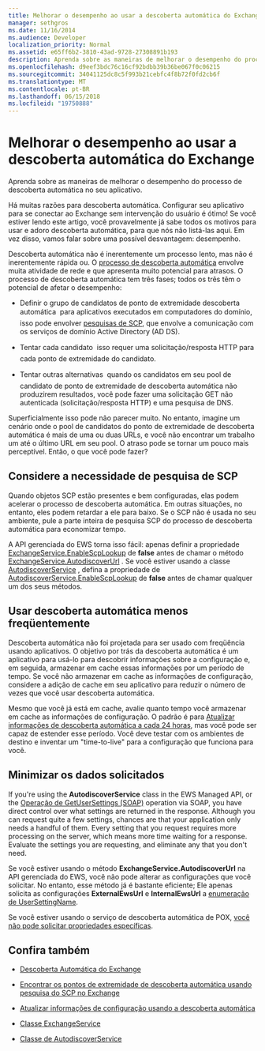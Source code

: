 ```yaml
---
title: Melhorar o desempenho ao usar a descoberta automática do Exchange
manager: sethgros
ms.date: 11/16/2014
ms.audience: Developer
localization_priority: Normal
ms.assetid: e65ff6b2-3810-43ad-9728-27308891b193
description: Aprenda sobre as maneiras de melhorar o desempenho do processo de descoberta automática no seu aplicativo.
ms.openlocfilehash: d9eef3bdc76c16cf92bdbb39b36be067f0c06215
ms.sourcegitcommit: 34041125dc8c5f993b21cebfc4f8b72f0fd2cb6f
ms.translationtype: MT
ms.contentlocale: pt-BR
ms.lasthandoff: 06/15/2018
ms.locfileid: "19750888"
---
```

# <a name="improving-performance-when-using-autodiscover-for-exchange"></a>Melhorar o desempenho ao usar a descoberta automática do Exchange

Aprenda sobre as maneiras de melhorar o desempenho do processo de descoberta automática no seu aplicativo.
  
Há muitas razões para descoberta automática. Configurar seu aplicativo para se conectar ao Exchange sem intervenção do usuário é ótimo! Se você estiver lendo este artigo, você provavelmente já sabe todos os motivos para usar e adoro descoberta automática, para que nós não listá-las aqui. Em vez disso, vamos falar sobre uma possível desvantagem: desempenho.
  
Descoberta automática não é inerentemente um processo lento, mas não é inerentemente rápida ou. O [processo de descoberta automática](autodiscover-for-exchange.md) envolve muita atividade de rede e que apresenta muito potencial para atrasos. O processo de descoberta automática tem três fases; todos os três têm o potencial de afetar o desempenho: 
  
- Definir o grupo de candidatos de ponto de extremidade descoberta automática  para aplicativos executados em computadores do domínio, isso pode envolver [pesquisas de SCP](how-to-find-autodiscover-endpoints-by-using-scp-lookup-in-exchange.md), que envolve a comunicação com os serviços de domínio Active Directory (AD DS).
    
- Tentar cada candidato  isso requer uma solicitação/resposta HTTP para cada ponto de extremidade do candidato.
    
- Tentar outras alternativas  quando os candidatos em seu pool de candidato de ponto de extremidade de descoberta automática não produzirem resultados, você pode fazer uma solicitação GET não autenticada (solicitação/resposta HTTP) e uma pesquisa de DNS.
    
Superficialmente isso pode não parecer muito. No entanto, imagine um cenário onde o pool de candidatos do ponto de extremidade de descoberta automática é mais de uma ou duas URLs, e você não encontrar um trabalho um até o último URL em seu pool. O atraso pode se tornar um pouco mais perceptível. Então, o que você pode fazer?
  
## <a name="consider-the-need-for-scp-lookup"></a>Considere a necessidade de pesquisa de SCP

Quando objetos SCP estão presentes e bem configuradas, elas podem acelerar o processo de descoberta automática. Em outras situações, no entanto, eles podem retardar a ele para baixo. Se o SCP não é usada no seu ambiente, pule a parte inteira de pesquisa SCP do processo de descoberta automática para economizar tempo.
  
A API gerenciada do EWS torna isso fácil: apenas definir a propriedade [ExchangeService.EnableScpLookup](http://msdn.microsoft.com/en-us/library/microsoft.exchange.webservices.data.exchangeservice.enablescplookup%28v=exchg.80%29.aspx) de **false** antes de chamar o método [ExchangeService.AutodiscoverUrl](http://msdn.microsoft.com/en-us/library/microsoft.exchange.webservices.data.exchangeservice.autodiscoverurl%28v=exchg.80%29.aspx) . Se você estiver usando a classe [AutodiscoverService](http://msdn.microsoft.com/en-us/library/microsoft.exchange.webservices.autodiscover.autodiscoverservice%28v=exchg.80%29.aspx) , defina a propriedade de [AutodiscoverService.EnableScpLookup](http://msdn.microsoft.com/en-us/library/microsoft.exchange.webservices.autodiscover.autodiscoverservice.enablescplookup%28v=exchg.80%29.aspx) de **false** antes de chamar qualquer um dos seus métodos. 
  
## <a name="use-autodiscover-less-often"></a>Usar descoberta automática menos freqüentemente

Descoberta automática não foi projetada para ser usado com freqüência usando aplicativos. O objetivo por trás da descoberta automática é um aplicativo para usá-lo para descobrir informações sobre a configuração e, em seguida, armazenar em cache essas informações por um período de tempo. Se você não armazenar em cache as informações de configuração, considere a adição de cache em seu aplicativo para reduzir o número de vezes que você usar descoberta automática.
  
Mesmo que você já está em cache, avalie quanto tempo você armazenar em cache as informações de configuração. O padrão é para [Atualizar informações de descoberta automática a cada 24 horas](how-to-refresh-configuration-information-by-using-autodiscover.md), mas você pode ser capaz de estender esse período. Você deve testar com os ambientes de destino e inventar um "time-to-live" para a configuração que funciona para você.
  
## <a name="minimize-requested-data"></a>Minimizar os dados solicitados

If you're using the **AutodiscoverService** class in the EWS Managed API, or the [Operação de GetUserSettings (SOAP)](http://msdn.microsoft.com/library/758d965c-ef63-4de4-9120-e293abf14ff8%28Office.15%29.aspx) operation via SOAP, you have direct control over what settings are returned in the response. Although you can request quite a few settings, chances are that your application only needs a handful of them. Every setting that you request requires more processing on the server, which means more time waiting for a response. Evaluate the settings you are requesting, and eliminate any that you don't need. 
  
Se você estiver usando o método **ExchangeService.AutodiscoverUrl** na API gerenciada do EWS, você não pode alterar as configurações que você solicitar. No entanto, esse método já é bastante eficiente; Ele apenas solicita as configurações **ExternalEwsUrl** e **InternalEwsUrl** a [enumeração de UserSettingName](http://msdn.microsoft.com/en-us/library/microsoft.exchange.webservices.autodiscover.usersettingname%28v=exchg.80%29.aspx).
  
Se você estiver usando o serviço de descoberta automática de POX, [você não pode solicitar propriedades específicas](autodiscover-for-exchange.md#bk_Options).
  
## <a name="see-also"></a>Confira também


- [Descoberta Automática do Exchange](autodiscover-for-exchange.md)
    
- [Encontrar os pontos de extremidade de descoberta automática usando pesquisa do SCP no Exchange](how-to-find-autodiscover-endpoints-by-using-scp-lookup-in-exchange.md)
    
- [Atualizar informações de configuração usando a descoberta automática](how-to-refresh-configuration-information-by-using-autodiscover.md)
    
- [Classe ExchangeService](http://msdn.microsoft.com/en-us/library/microsoft.exchange.webservices.data.exchangeservice%28v=exchg.80%29.aspx)
    
- [Classe de AutodiscoverService](http://msdn.microsoft.com/en-us/library/microsoft.exchange.webservices.autodiscover.autodiscoverservice%28v=exchg.80%29.aspx)
    

